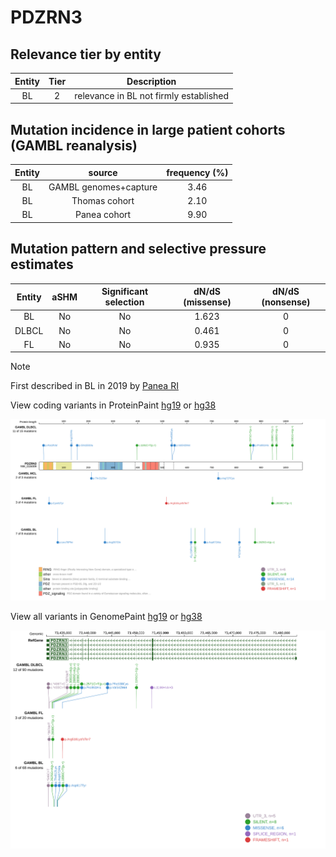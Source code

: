 # PDZRN3

## Relevance tier by entity

|Entity|Tier|Description                           |
|:------:|:----:|--------------------------------------|
|BL    |2   |relevance in BL not firmly established|

## Mutation incidence in large patient cohorts (GAMBL reanalysis)

|Entity|source               |frequency (%)|
|:------:|:---------------------:|:-------------:|
|BL    |GAMBL genomes+capture|3.46         |
|BL    |Thomas cohort        |2.10         |
|BL    |Panea cohort         |9.90         |

## Mutation pattern and selective pressure estimates

|Entity|aSHM|Significant selection|dN/dS (missense)|dN/dS (nonsense)|
|:------:|:----:|:---------------------:|:----------------:|:----------------:|
|BL    |No  |No                   |1.623           |0               |
|DLBCL |No  |No                   |0.461           |0               |
|FL    |No  |No                   |0.935           |0               |


> [!NOTE]
> First described in BL in 2019 by [Panea RI](https://pubmed.ncbi.nlm.nih.gov/31558468)


View coding variants in ProteinPaint [hg19](https://www.bcgsc.ca/downloads/morinlab/GAMBL/test/genes/PDZRN3_protein.html)  or [hg38](https://www.bcgsc.ca/downloads/morinlab/GAMBL/test/genes/PDZRN3_protein_hg38.html)

![image](images/proteinpaint/PDZRN3_NM_015009.svg)

View all variants in GenomePaint [hg19](https://www.bcgsc.ca/downloads/morinlab/GAMBL/test/genes/PDZRN3.html)  or [hg38](https://www.bcgsc.ca/downloads/morinlab/GAMBL/test/genes/PDZRN3_hg38.html)

![image](images/proteinpaint/PDZRN3.svg)
